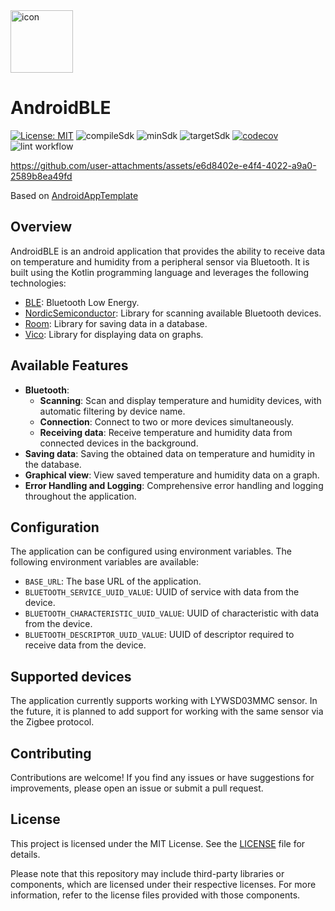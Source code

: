 <img src="app/src/main/ic_launcher-playstore.png" alt="icon" width="100"/>

# AndroidBLE

[![License: MIT](https://img.shields.io/badge/license-MIT-yellow)](https://opensource.org/licenses/MIT)
![compileSdk](https://img.shields.io/badge/dynamic/toml?url=https://raw.githubusercontent.com/SoftTeco/AndroidBLE/main/gradle/libs.versions.toml&query=$.versions.compileSdk&label=compileSdk&color=green)
![minSdk](https://img.shields.io/badge/dynamic/toml?url=https://raw.githubusercontent.com/SoftTeco/AndroidBLE/main/gradle/libs.versions.toml&query=$.versions.minSdk&label=minSdk&color=green)
![targetSdk](https://img.shields.io/badge/dynamic/toml?url=https://raw.githubusercontent.com/SoftTeco/AndroidBLE/main/gradle/libs.versions.toml&query=$.versions.targetSdk&label=targetSdk&color=green)
[![codecov](https://codecov.io/gh/SoftTeco/AndroidBLE/graph/badge.svg)](https://codecov.io/gh/SoftTeco/AndroidBLE)
![lint workflow](https://github.com/SoftTeco/AndroidBLE/actions/workflows/lint.yml/badge.svg)

https://github.com/user-attachments/assets/e6d8402e-e4f4-4022-a9a0-2589b8ea49fd

Based on [AndroidAppTemplate](https://github.com/SoftTeco/AndroidAppTemplate)

## Overview

AndroidBLE is an android application that provides the ability to receive data on temperature and humidity from a peripheral sensor via Bluetooth. It is built using the Kotlin programming language and leverages the following technologies:

- [BLE](https://developer.android.com/develop/connectivity/bluetooth/ble/ble-overview): Bluetooth Low Energy.
- [NordicSemiconductor](https://github.com/NordicSemiconductor/Android-Scanner-Compat-Library): Library for scanning available Bluetooth devices.
- [Room](https://developer.android.com/training/data-storage/room): Library for saving data in a database.
- [Vico](https://github.com/patrykandpatrick/vico?tab=readme-ov-file): Library for displaying data on graphs.

## Available Features

- **Bluetooth**:
  - **Scanning**: Scan and display temperature and humidity devices, with automatic filtering by device name.
  - **Connection**: Connect to two or more devices simultaneously.
  - **Receiving data**: Receive temperature and humidity data from connected devices in the background.
- **Saving data**: Saving the obtained data on temperature and humidity in the database.
- **Graphical view**: View saved temperature and humidity data on a graph.
- **Error Handling and Logging**: Comprehensive error handling and logging throughout the application.

## Configuration

The application can be configured using environment variables. The following environment variables are available:

- `BASE_URL`: The base URL of the application.
- `BLUETOOTH_SERVICE_UUID_VALUE`: UUID of service with data from the device.
- `BLUETOOTH_CHARACTERISTIC_UUID_VALUE`: UUID of characteristic with data from the device.
- `BLUETOOTH_DESCRIPTOR_UUID_VALUE`: UUID of descriptor required to receive data from the device.

## Supported devices

The application currently supports working with LYWSD03MMC sensor. In the future, it is planned to add support for working with the same sensor via the Zigbee protocol.

## Contributing

Contributions are welcome! If you find any issues or have suggestions for improvements, please open an issue or submit a pull request.

## License

This project is licensed under the MIT License. See the [LICENSE](LICENSE) file for details.

Please note that this repository may include third-party libraries or components, which are licensed under their respective licenses. For more information, refer to the license files provided with those components.
